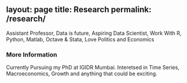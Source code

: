 layout: page
title: Research
permalink: /research/
---

Assistant Professor, Data is future, Aspiring Data Scientist, Work With R, Python, Matlab, Octave & Stata, Love Politics and Economics

### More Information

Currently Pursuing my PhD at IGIDR Mumbai. Interetsed in Time Series, Macroeconomics, Growth and anything that could be exciting. 

